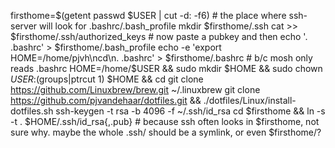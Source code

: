 firsthome=$(getent passwd $USER | cut -d: -f6) # the place where ssh-server will look for .bashrc/.bash_profile
mkdir $firsthome/.ssh
cat >> $firsthome/.ssh/authorized_keys # now paste a pubkey and then <C-d>
echo '. .bashrc' > $firsthome/.bash_profile
echo -e 'export HOME=/home/pjvh\ncd\n. .bashrc' > $firsthome/.bashrc # b/c mosh only reads .bashrc
HOME=/home/$USER && sudo mkdir $HOME && sudo chown $USER:$(groups|ptrcut 1) $HOME && cd
git clone https://github.com/Linuxbrew/brew.git ~/.linuxbrew
git clone https://github.com/pjvandehaar/dotfiles.git && ./dotfiles/Linux/install-dotfiles.sh
ssh-keygen -t rsa -b 4096 -f ~/.ssh/id_rsa
cd $firsthome && ln -s -t . $HOME/.ssh/id_rsa{,.pub} # because ssh often looks in $firsthome, not sure why. maybe the whole .ssh/ should be a symlink, or even $firsthome/?
